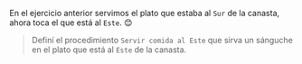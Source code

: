 <gs-attire attire-url="https://raw.githubusercontent.com/MumukiProject/mumuki-guia-gobstones-procedimientos-con-parametros-kids/master/assets/attires/config_1551274896769.json"></gs-attire>

En el ejercicio anterior servimos el plato que estaba al `Sur` de la canasta, ahora toca el que está al `Este`. :blush:

> Definí el procedimiento `Servir comida al Este` que sirva un sánguche en el plato que está al `Este` de la canasta.

